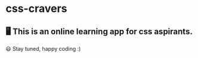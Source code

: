 # css-cravers
## :desktop_computer: This is an online learning app for css aspirants.
:smiley: Stay tuned, happy coding :)
